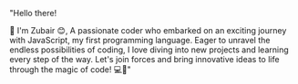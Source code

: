 "Hello there! 

👋 I'm Zubair 😊, 
A passionate coder who embarked on an exciting journey with JavaScript, my first programming language.
Eager to unravel the endless possibilities of coding, I love diving into new projects and learning every step of the way.
Let's join forces and bring innovative ideas to life through the magic of code! 💻🚀"


